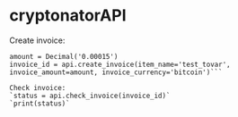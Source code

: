 # cryptonatorAPI
Create invoice:
```api = Api(merchant_id='4b8cc73b06e8205f4d212a7a8c0bb6497', secret='b89a02b2801231fc8d60f65fe724448', language='ru')
amount = Decimal('0.00015')
invoice_id = api.create_invoice(item_name='test_tovar', invoice_amount=amount, invoice_currency='bitcoin')```

Check invoice:
`status = api.check_invoice(invoice_id)`
`print(status)`
